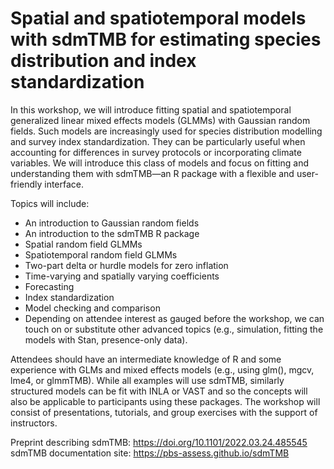 # Spatial and spatiotemporal models with sdmTMB for estimating species distribution and index standardization

In this workshop, we will introduce fitting spatial and spatiotemporal generalized linear mixed effects models (GLMMs) with Gaussian random fields. Such models are increasingly used for species distribution modelling and survey index standardization. They can be particularly useful when accounting for differences in survey protocols or incorporating climate variables. We will introduce this class of models and focus on fitting and understanding them with sdmTMB—an R package with a flexible and user-friendly interface.

Topics will include:
* An introduction to Gaussian random fields
* An introduction to the sdmTMB R package
* Spatial random field GLMMs
* Spatiotemporal random field GLMMs
* Two-part delta or hurdle models for zero inflation
* Time-varying and spatially varying coefficients
* Forecasting
* Index standardization
* Model checking and comparison
* Depending on attendee interest as gauged before the workshop, we can touch on
  or substitute other advanced topics (e.g., simulation, fitting the models with
  Stan, presence-only data).

Attendees should have an intermediate knowledge of R and some experience with GLMs and mixed effects models (e.g., using glm(), mgcv, lme4, or glmmTMB). While all examples will use sdmTMB, similarly structured models can be fit with INLA or VAST and so the concepts will also be applicable to participants using these packages. The workshop will consist of presentations, tutorials, and group exercises with the support of instructors.

Preprint describing sdmTMB: https://doi.org/10.1101/2022.03.24.485545
sdmTMB documentation site: https://pbs-assess.github.io/sdmTMB
